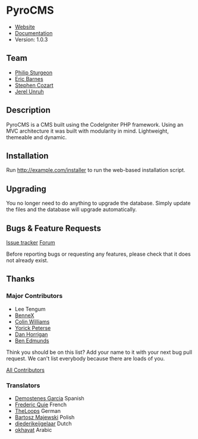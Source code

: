 # PyroCMS

* [Website](http://pyrocms.com/)
* [Documentation](http://pyrocms.com/documentation)
* Version: 1.0.3

## Team

* [Philip Sturgeon](http://philsturgeon.co.uk/)
* [Eric Barnes](http://ericlbarnes.com/)
* [Stephen Cozart](http://twitter.com/stephencozart)
* [Jerel Unruh](http://www.unruhdesigns.com/)

## Description

PyroCMS is a CMS built using the CodeIgniter PHP framework. Using an MVC architecture
it was built with modularity in mind. Lightweight, themeable and dynamic.


## Installation

Run http://example.com/installer to run the web-based installation script.


## Upgrading

You no longer need to do anything to upgrade the database. Simply update the files and the database will upgrade automatically.


## Bugs & Feature Requests

[Issue tracker](http://github.com/pyrocms/pyrocms/issues)
[Forum](http://www.pyrocms.com/forums)

Before reporting bugs or requesting any features, please check that it does not already exist.

## Thanks

### Major Contributors

* Lee Tengum
* [BenneX](http://github.com/BenneX)
* [Colin Williams](http://williamsconcepts.com/)
* [Yorick Peterse](http://www.yorickpeterse.com/)
* [Dan Horrigan](http://dhorrigan.com/)
* [Ben Edmunds](http://benedmunds.com/)

Think you should be on this list? Add your name to it with your next bug pull request. We can't list everybody because there are loads of you.

[All Contributors](https://github.com/pyrocms/pyrocms/contributors)

### Translators

* [Demostenes Garcia](http://www.demogar.com/) Spanish
* [Frederic Quie](http://www.bleekom.org/) French
* [TheLoops](http://codeigniter.com/forums/member/62232/) German
* [Bartosz Majewski](http://404design.pl/) Polish
* [diederikeijgelaar](http://github.com/diederikeijgelaar) Dutch
* [okhayat](http://webymaster.com/) Arabic
